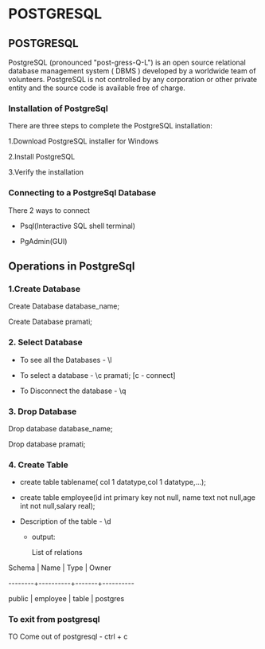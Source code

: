 # POSTGRESQL

## POSTGRESQL 

PostgreSQL (pronounced "post-gress-Q-L") is an open source relational database management system ( DBMS ) developed by a worldwide team of volunteers. PostgreSQL is not controlled by any corporation or other private entity and the source code is available free of charge.

### Installation of PostgreSql

There are three steps to complete the PostgreSQL installation:

 1.Download PostgreSQL installer for Windows

 2.Install PostgreSQL

 3.Verify the installation

### Connecting to a PostgreSql Database

 There 2 ways to connect
 
  - Psql(Interactive SQL shell terminal) 
     
  - PgAdmin(GUI)

## Operations in PostgreSql

### 1.Create Database

Create Database database_name;
 
Create Database pramati;
    

### 2. Select Database
  
- To see all the Databases   -  \l

- To select a database       -  \c pramati;  [c - connect]

- To Disconnect the database -  \q


### 3. Drop Database

Drop database database_name;

Drop database pramati;


### 4. Create Table

- create table tablename( col 1 datatype,col 1 datatype,...);

- create table employee(id int primary key not null, name text not null,age int not null,salary real);

- Description of the table - \d 

    - output:

      List of relations

 Schema |   Name   | Type  |  Owner

--------+----------+-------+----------

 public | employee | table | postgres


### To exit from postgresql

TO Come out of postgresql - ctrl + c




  






